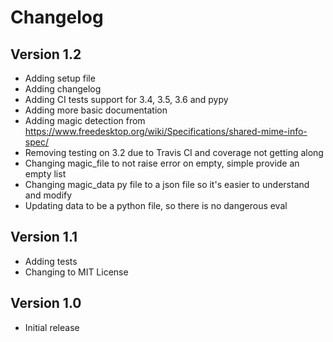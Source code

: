 Changelog
=========


Version 1.2
-----------

- Adding setup file
- Adding changelog
- Adding CI tests support for 3.4, 3.5, 3.6 and pypy
- Adding more basic documentation
- Adding magic detection from https://www.freedesktop.org/wiki/Specifications/shared-mime-info-spec/
- Removing testing on 3.2 due to Travis CI and coverage not getting along
- Changing magic_file to not raise error on empty, simple provide an empty list
- Changing magic_data py file to a json file so it's easier to understand and modify
- Updating data to be a python file, so there is no dangerous eval


Version 1.1
-----------

- Adding tests
- Changing to MIT License

Version 1.0
-----------

- Initial release
